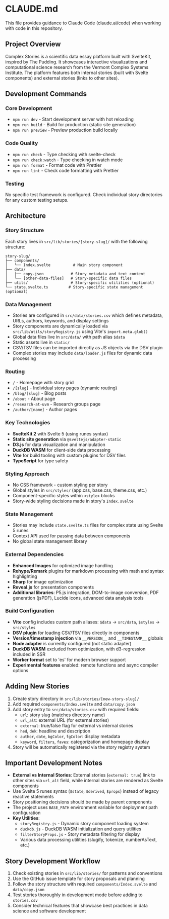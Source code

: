 # CLAUDE.md

This file provides guidance to Claude Code (claude.ai/code) when working with code in this repository.

## Project Overview

Complex Stories is a scientific data essay platform built with SvelteKit, inspired by The Pudding. It showcases interactive visualizations and computational science research from the Vermont Complex Systems Institute. The platform features both internal stories (built with Svelte components) and external stories (links to other sites).

## Development Commands

### Core Development
- `npm run dev` - Start development server with hot reloading
- `npm run build` - Build for production (static site generation)
- `npm run preview` - Preview production build locally

### Code Quality
- `npm run check` - Type checking with svelte-check
- `npm run check:watch` - Type checking in watch mode
- `npm run format` - Format code with Prettier
- `npm run lint` - Check code formatting with Prettier

### Testing
No specific test framework is configured. Check individual story directories for any custom testing setups.

## Architecture

### Story Structure
Each story lives in `src/lib/stories/[story-slug]/` with the following structure:
```
story-slug/
├── components/
│   └── Index.svelte          # Main story component
├── data/
│   ├── copy.json            # Story metadata and text content
│   └── [other-data-files]   # Story-specific data files
├── utils/                   # Story-specific utilities (optional)
└── state.svelte.ts         # Story-specific state management (optional)
```

### Data Management
- Stories are configured in `src/data/stories.csv` which defines metadata, URLs, authors, keywords, and display settings
- Story components are dynamically loaded via `src/lib/utils/storyRegistry.js` using Vite's `import.meta.glob()`
- Global data files live in `src/data/` with path alias `$data`
- Static assets live in `static/`
- CSV/TSV files can be imported directly as JS objects via the DSV plugin
- Complex stories may include `data/loader.js` files for dynamic data processing

### Routing
- `/` - Homepage with story grid
- `/[slug]` - Individual story pages (dynamic routing)
- `/blog/[slug]` - Blog posts  
- `/about` - About page
- `/research-at-uvm` - Research groups page
- `/author/[name]` - Author pages

### Key Technologies
- **SvelteKit 2** with Svelte 5 (using runes syntax)
- **Static site generation** via `@sveltejs/adapter-static`
- **D3.js** for data visualization and manipulation
- **DuckDB WASM** for client-side data processing
- **Vite** for build tooling with custom plugins for DSV files
- **TypeScript** for type safety

### Styling Approach
- No CSS framework - custom styling per story
- Global styles in `src/styles/` (app.css, base.css, theme.css, etc.)
- Component-specific styles within `<style>` blocks
- Story-wide styling decisions made in story's `Index.svelte`

### State Management
- Stories may include `state.svelte.ts` files for complex state using Svelte 5 runes
- Context API used for passing data between components
- No global state management library

### External Dependencies
- **Enhanced Images** for optimized image handling
- **Rehype/Remark** plugins for markdown processing with math and syntax highlighting
- **Sharp** for image optimization
- **Reveal.js** for presentation components  
- **Additional libraries**: P5.js integration, DOM-to-image conversion, PDF generation (jsPDF), Lucide icons, advanced data analysis tools

### Build Configuration
- **Vite** config includes custom path aliases: `$data` → `src/data`, `$styles` → `src/styles`
- **DSV plugin** for loading CSV/TSV files directly in components
- **Version/timestamp injection** via `__VERSION__` and `__TIMESTAMP__` globals
- **Node adapter** is currently configured (not static adapter)
- **DuckDB WASM** excluded from optimization, with d3-regression included in SSR
- **Worker format** set to 'es' for modern browser support
- **Experimental features** enabled: remote functions and async compiler options

## Adding New Stories

1. Create story directory in `src/lib/stories/[new-story-slug]/`
2. Add required `components/Index.svelte` and `data/copy.json`
3. Add story entry to `src/data/stories.csv` with required fields:
   - `url`: story slug (matches directory name)
   - `url_alt`: external URL (for external stories)
   - `external`: true/false flag for external vs internal stories
   - `hed`, `dek`: headline and description
   - `author`, `date`, `bgColor`, `fgColor`: display metadata
   - `keyword`, `filters`, `faves`: categorization and homepage display
4. Story will be automatically registered via the story registry system

## Important Development Notes

- **External vs Internal Stories**: External stories (`external: true`) link to other sites via `url_alt` field, while internal stories are rendered as Svelte components
- Use Svelte 5 runes syntax (`$state`, `$derived`, `$props`) instead of legacy reactive statements
- Story positioning decisions should be made by parent components
- The project uses `BASE_PATH` environment variable for deployment path configuration
- **Key Utilities**: 
  - `storyRegistry.js` - Dynamic story component loading system
  - `duckdb.js` - DuckDB WASM initialization and query utilities
  - `filterStoryProps.js` - Story metadata filtering for display
  - Various data processing utilities (slugify, tokenize, numberAsText, etc.)

## Story Development Workflow

1. Check existing stories in `src/lib/stories/` for patterns and conventions
2. Use the GitHub issue template for story proposals and planning
3. Follow the story structure with required `components/Index.svelte` and `data/copy.json`
4. Test stories thoroughly in development mode before adding to `stories.csv`
5. Consider technical features that showcase best practices in data science and software development